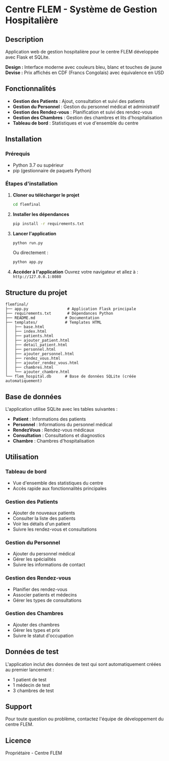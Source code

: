 # Centre FLEM - Système de Gestion Hospitalière

## Description
Application web de gestion hospitalière pour le centre FLEM développée avec Flask et SQLite.

**Design :** Interface moderne avec couleurs bleu, blanc et touches de jaune
**Devise :** Prix affichés en CDF (Francs Congolais) avec équivalence en USD

## Fonctionnalités
- **Gestion des Patients** : Ajout, consultation et suivi des patients
- **Gestion du Personnel** : Gestion du personnel médical et administratif
- **Gestion des Rendez-vous** : Planification et suivi des rendez-vous
- **Gestion des Chambres** : Gestion des chambres et lits d'hospitalisation
- **Tableau de bord** : Statistiques et vue d'ensemble du centre

## Installation

### Prérequis
- Python 3.7 ou supérieur
- pip (gestionnaire de paquets Python)

### Étapes d'installation

1. **Cloner ou télécharger le projet**
   ```bash
   cd flemfinal
   ```

2. **Installer les dépendances**
   ```bash
   pip install -r requirements.txt
   ```

3. **Lancer l'application**
   ```bash
   python run.py
   ```
   
   Ou directement :
   ```bash
   python app.py
   ```

4. **Accéder à l'application**
   Ouvrez votre navigateur et allez à : `http://127.0.0.1:8080`

## Structure du projet
```
flemfinal/
├── app.py                 # Application Flask principale
├── requirements.txt       # Dépendances Python
├── README.md             # Documentation
├── templates/            # Templates HTML
│   ├── base.html
│   ├── index.html
│   ├── patients.html
│   ├── ajouter_patient.html
│   ├── detail_patient.html
│   ├── personnel.html
│   ├── ajouter_personnel.html
│   ├── rendez_vous.html
│   ├── ajouter_rendez_vous.html
│   ├── chambres.html
│   └── ajouter_chambre.html
└── flem_hospital.db      # Base de données SQLite (créée automatiquement)
```

## Base de données
L'application utilise SQLite avec les tables suivantes :
- **Patient** : Informations des patients
- **Personnel** : Informations du personnel médical
- **RendezVous** : Rendez-vous médicaux
- **Consultation** : Consultations et diagnostics
- **Chambre** : Chambres d'hospitalisation

## Utilisation

### Tableau de bord
- Vue d'ensemble des statistiques du centre
- Accès rapide aux fonctionnalités principales

### Gestion des Patients
- Ajouter de nouveaux patients
- Consulter la liste des patients
- Voir les détails d'un patient
- Suivre les rendez-vous et consultations

### Gestion du Personnel
- Ajouter du personnel médical
- Gérer les spécialités
- Suivre les informations de contact

### Gestion des Rendez-vous
- Planifier des rendez-vous
- Associer patients et médecins
- Gérer les types de consultations

### Gestion des Chambres
- Ajouter des chambres
- Gérer les types et prix
- Suivre le statut d'occupation

## Données de test
L'application inclut des données de test qui sont automatiquement créées au premier lancement :
- 1 patient de test
- 1 médecin de test
- 3 chambres de test

## Support
Pour toute question ou problème, contactez l'équipe de développement du centre FLEM.

## Licence
Propriétaire - Centre FLEM
